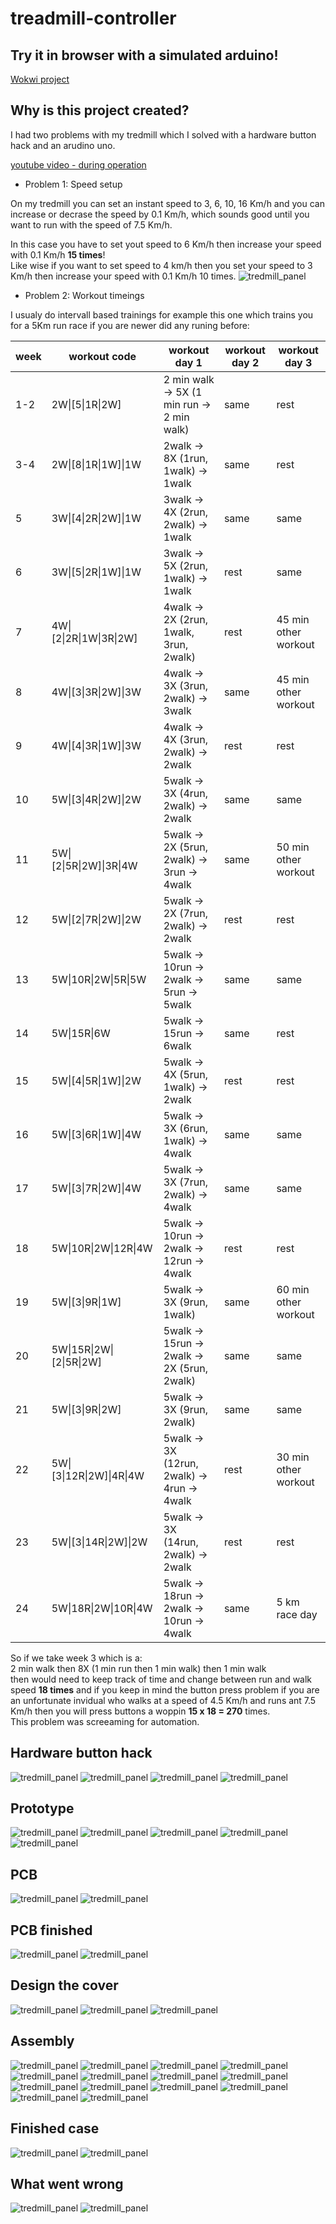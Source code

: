 # treadmill-controller

## Try it in browser with a simulated arduino!
[Wokwi project](https://wokwi.com/projects/400015246220451841)

## Why is this project created?

I had two problems with my tredmill which I solved with a hardware button hack and an arudino uno.

[youtube video - during operation ](https://www.youtube.com/watch?v=EVUXpr3S0uo)

- Problem 1:
Speed setup

On my tredmill you can set an instant speed to 3, 6, 10, 16 Km/h and you can increase or decrase the speed by 0.1 Km/h, which sounds good until you want to run with the speed of 7.5 Km/h.  

In this case you have to set yout speed to 6 Km/h then increase your speed with 0.1 Km/h **15 times**!  
Like wise if you want to set speed to 4 km/h then you set your speed to 3 Km/h then increase your speed with 0.1 Km/h 10 times.
![tredmill_panel](./project-pictures/tredmill_panel.jpg)

- Problem 2:
Workout timeings

I usualy do intervall based trainings for example this one which trains you for a 5Km run race if you are newer did any runing before:

| week | workout code | workout day 1 |workout day 2 |workout day 3 |
|----------|----------|----------|----------|----------|
| 1-2 | 2W&#124;[5&#124;1R&#124;2W] | 2 min walk -> 5X (1 min run -> 2 min walk) | same | rest |
| 3-4 | 2W&#124;[8&#124;1R&#124;1W]&#124;1W | 2walk -> 8X (1run, 1walk) -> 1walk | same | rest |
| 5 | 3W&#124;[4&#124;2R&#124;2W]&#124;1W | 3walk -> 4X (2run, 2walk) -> 1walk| same | same |
| 6 | 3W&#124;[5&#124;2R&#124;1W]&#124;1W | 3walk -> 5X (2run, 1walk) -> 1walk|rest | same |
| 7 | 4W&#124;[2&#124;2R&#124;1W&#124;3R&#124;2W] | 4walk -> 2X (2run, 1walk, 3run, 2walk)|rest | 45 min other workout |
| 8 | 4W&#124;[3&#124;3R&#124;2W]&#124;3W | 4walk -> 3X (3run, 2walk) -> 3walk| same | 45 min other workout |
| 9 | 4W&#124;[4&#124;3R&#124;1W]&#124;3W | 4walk -> 4X (3run, 2walk) -> 2walk| rest | rest |
| 10 | 5W&#124;[3&#124;4R&#124;2W]&#124;2W | 5walk -> 3X (4run, 2walk) -> 2walk| same | same |
| 11 | 5W&#124;[2&#124;5R&#124;2W]&#124;3R&#124;4W | 5walk -> 2X (5run, 2walk) -> 3run -> 4walk|same | 50 min other workout |
| 12 | 5W&#124;[2&#124;7R&#124;2W]&#124;2W | 5walk -> 2X (7run, 2walk) -> 2walk| rest | rest |
| 13 | 5W&#124;10R&#124;2W&#124;5R&#124;5W | 5walk -> 10run -> 2walk -> 5run -> 5walk|same | same |
| 14 | 5W&#124;15R&#124;6W | 5walk -> 15run -> 6walk | same | rest |
| 15 | 5W&#124;[4&#124;5R&#124;1W]&#124;2W | 5walk -> 4X (5run, 1walk) -> 2walk| rest | rest |
| 16 | 5W&#124;[3&#124;6R&#124;1W]&#124;4W | 5walk -> 3X (6run, 1walk) -> 4walk| same | same |
| 17 | 5W&#124;[3&#124;7R&#124;2W]&#124;4W | 5walk -> 3X (7run, 2walk) -> 4walk| same | same |
| 18 | 5W&#124;10R&#124;2W&#124;12R&#124;4W | 5walk -> 10run -> 2walk -> 12run -> 4walk | rest | rest |
| 19 | 5W&#124;[3&#124;9R&#124;1W] | 5walk -> 3X (9run, 1walk)| same | 60 min other workout |
| 20 | 5W&#124;15R&#124;2W&#124;[2&#124;5R&#124;2W] | 5walk -> 15run -> 2walk -> 2X (5run, 2walk)| same | same |
| 21 | 5W&#124;[3&#124;9R&#124;2W] | 5walk -> 3X (9run, 2walk)| same | same |
| 22 | 5W&#124;[3&#124;12R&#124;2W]&#124;4R&#124;4W | 5walk -> 3X (12run, 2walk) -> 4run -> 4walk| rest | 30 min other workout |
| 23 | 5W&#124;[3&#124;14R&#124;2W]&#124;2W | 5walk -> 3X (14run, 2walk) -> 2walk| rest | rest |
| 24 | 5W&#124;18R&#124;2W&#124;10R&#124;4W | 5walk -> 18run -> 2walk -> 10run -> 4walk  |same | 5 km race day |

So if we take week 3 which is a:  
2 min walk then 8X (1 min run then 1 min walk) then 1 min walk  
then would need to keep track of time and change between run and walk speed **18 times** and if you keep in mind the button press problem if you are an unfortunate invidual who walks at a speed of 4.5 Km/h and runs ant 7.5 Km/h then you will press buttons a woppin **15 x 18 = 270** times.  
This problem was screeaming for automation.

## Hardware button hack

![tredmill_panel](./project-pictures/button_hack_00.jpg)
![tredmill_panel](./project-pictures/button_hack_01.jpg)
![tredmill_panel](./project-pictures/button_hack_02.jpg)
![tredmill_panel](./project-pictures/button_hack_03.jpg)

## Prototype

![tredmill_panel](./project-pictures/prototype_03.jpg)
![tredmill_panel](./project-pictures/prototype_04.jpg)
![tredmill_panel](./project-pictures/prototype_05.jpg)
![tredmill_panel](./project-pictures/prototype_06.jpg)
![tredmill_panel](./project-pictures/prototype_07.jpg)

## PCB

![tredmill_panel](./project-pictures/pcb_plan.jpg)
![tredmill_panel](./project-pictures/pcb_design.jpg)

## PCB finished

![tredmill_panel](./project-pictures/pcb_empty.jpg)
![tredmill_panel](./project-pictures/pcb_finished.jpg)

## Design the cover

![tredmill_panel](./project-pictures/case_design_pcb.jpg)
![tredmill_panel](./project-pictures/case_design_display.jpg)
![tredmill_panel](./project-pictures/case_design_controller.jpg)

## Assembly

![tredmill_panel](./project-pictures/assembly_02.jpg)
![tredmill_panel](./project-pictures/assembly_04.jpg)
![tredmill_panel](./project-pictures/assembly_03.jpg)
![tredmill_panel](./project-pictures/assembly_05.jpg)
![tredmill_panel](./project-pictures/assembly_08.jpg)
![tredmill_panel](./project-pictures/assembly_09.jpg)
![tredmill_panel](./project-pictures/assembly_11.jpg)
![tredmill_panel](./project-pictures/assembly_13.jpg)
![tredmill_panel](./project-pictures/assembly_14.jpg)
![tredmill_panel](./project-pictures/assembly_16.jpg)
![tredmill_panel](./project-pictures/assembly_18.jpg)
![tredmill_panel](./project-pictures/assembly_19.jpg)
![tredmill_panel](./project-pictures/assembly_21.jpg)
![tredmill_panel](./project-pictures/assembly_22.jpg)

## Finished case

![tredmill_panel](./project-pictures/finished_4.jpg)
![tredmill_panel](./project-pictures/finished_3.jpg)

## What went wrong

![tredmill_panel](./project-pictures/cover_reprint.jpg)
![tredmill_panel](./project-pictures/assembly_20.jpg)

